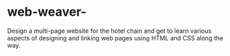 # web-weaver-
Design a multi-page website for the hotel chain and get to learn various aspects of designing and linking web pages using HTML and CSS along the way.
